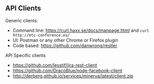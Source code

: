 ## API Clients

Generic clients:
- Command line: https://curl.haxx.se/docs/manpage.html and `curl http://etc-conference.eu/`
- UI: Postman or any other Chrome or Firefox plugin
- Code based: https://github.com/danwrong/restler

API Specific clients
- https://github.com/lesstif/jira-rest-client
- https://github.com/DracoBlue/node-facebook-client
- http://derberg.github.io/services/minerva/latest/client.zip

